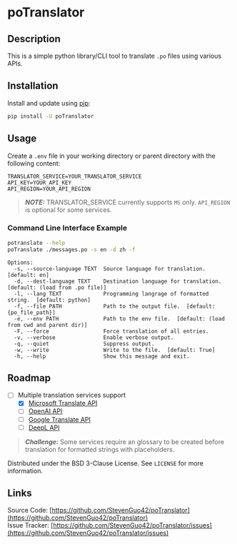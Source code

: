 # poTranslator

## Description

This is a simple python library/CLI tool to translate `.po` files using various APIs.

## Installation

Install and update using [pip][PIP]:

```bash
pip install -U poTranslator
```

## Usage

Create a `.env` file in your working directory or parent directory with the following content:  

```properties
TRANSLATOR_SERVICE=YOUR_TRANSLATOR_SERVICE
API_KEY=YOUR_API_KEY
API_REGION=YOUR_API_REGION
```

> **_NOTE:_**  TRANSLATOR_SERVICE currently supports `MS` only.
> `API_REGION` is optional for some services.

### Command Line Interface Example

```bash
potranslate --help
poTranslate ./messages.po -s en -d zh -f
```

```text
Options:
  -s, --source-language TEXT  Source language for translation.  [default: en]
  -d, --dest-language TEXT    Destination language for translation.  [default: (load from .po file)]
  -l, --lang TEXT             Programming langrage of formatted string.  [default: python]
  -f, --file PATH             Path to the output file.  [default: {po_file_path}]
  -e, --env PATH              Path to the env file.  [default: (load from cwd and parent dir)]
  -F, --force                 Force translation of all entries.
  -v, --verbose               Enable verbose output.
  -q, --quiet                 Suppress output.
  -w, --write                 Write to the file.  [default: True]
  -h, --help                  Show this message and exit.
```

## Roadmap

- [ ] Multiple translation services support
  - [x] [Microsoft Translate API][MS-API]
  - [ ] [OpenAI API][OPENAI-API]
  - [ ] [Google Translate API][GOOGLE-API]
  - [ ] [DeepL API][DEEPL-API]

> **_Challenge:_**  Some services require an glossary to be created before translation for formatted strings with placeholders. 

Distributed under the BSD 3-Clause License. See `LICENSE` for more information.

## Links

Source Code: [https://github.com/StevenGuo42/poTranslator](https://github.com/StevenGuo42/poTranslator)  
Issue Tracker: [https://github.com/StevenGuo42/poTranslator/issues](https://github.com/StevenGuo42/poTranslator/issues)

[//]: # (Links)
[PIP]: https://pip.pypa.io/en/stable/getting-started/
[MS-API]: https://learn.microsoft.com/en-us/azure/ai-services/translator/reference/v3-0-reference
[OPENAI-API]: https://platform.openai.com/docs/guides/text-generation/chat-completions-api
[GOOGLE-API]: https://cloud.google.com/translate/docs/reference/api-overview
[DEEPL-API]: https://www.deepl.com/docs-api/translate-text